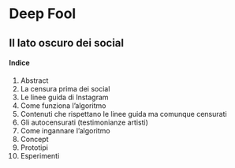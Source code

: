 # Deep Fool
## Il lato oscuro dei social

#### Indice

1. Abstract
2. La censura prima dei social
3. Le linee guida di Instagram
4. Come funziona l’algoritmo
5. Contenuti che rispettano le linee guida ma comunque censurati
6. Gli autocensurati (testimonianze artisti)
7. Come ingannare l’algoritmo
8. Concept
9. Prototipi
10. Esperimenti
